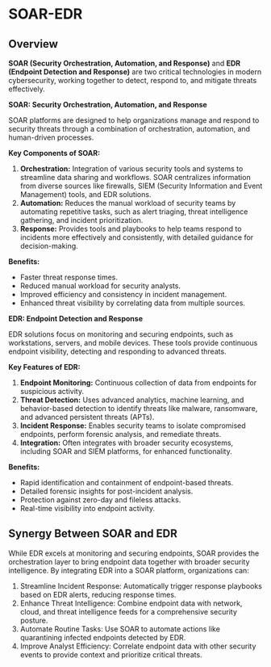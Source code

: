 # SOAR-EDR
## Overview
**SOAR (Security Orchestration, Automation, and Response)** and **EDR (Endpoint Detection and Response)** are two critical technologies in modern cybersecurity, working together to detect, respond to, and mitigate threats effectively.

**SOAR: Security Orchestration, Automation, and Response**

SOAR platforms are designed to help organizations manage and respond to security threats through a combination of orchestration, automation, and human-driven processes.

**Key Components of SOAR:**
1. **Orchestration:** Integration of various security tools and systems to streamline data sharing and workflows. SOAR centralizes information from diverse sources like firewalls, SIEM (Security Information and Event Management) tools, and EDR solutions.
2. **Automation:** Reduces the manual workload of security teams by automating repetitive tasks, such as alert triaging, threat intelligence gathering, and incident prioritization.
3. **Response:** Provides tools and playbooks to help teams respond to incidents more effectively and consistently, with detailed guidance for decision-making.

**Benefits:**
- Faster threat response times.
- Reduced manual workload for security analysts.
- Improved efficiency and consistency in incident management.
- Enhanced threat visibility by correlating data from multiple sources.




**EDR: Endpoint Detection and Response**

EDR solutions focus on monitoring and securing endpoints, such as workstations, servers, and mobile devices. These tools provide continuous endpoint visibility, detecting and responding to advanced threats.

**Key Features of EDR:**
1.	**Endpoint Monitoring:** Continuous collection of data from endpoints for suspicious activity.
2.	**Threat Detection:** Uses advanced analytics, machine learning, and behavior-based detection to identify threats like malware, ransomware, and advanced persistent threats (APTs).
3.	**Incident Response:** Enables security teams to isolate compromised endpoints, perform forensic analysis, and remediate threats.
4.	**Integration:** Often integrates with broader security ecosystems, including SOAR and SIEM platforms, for enhanced functionality.


**Benefits:**
- Rapid identification and containment of endpoint-based threats.
- Detailed forensic insights for post-incident analysis.
- Protection against zero-day and fileless attacks.
- Real-time visibility into endpoint activity.


## Synergy Between SOAR and EDR

While EDR excels at monitoring and securing endpoints, SOAR provides the orchestration layer to bring endpoint data together with broader security intelligence. By integrating EDR into a SOAR platform, organizations can:

1.	Streamline Incident Response: Automatically trigger response playbooks based on EDR alerts, reducing response times.
2.	Enhance Threat Intelligence: Combine endpoint data with network, cloud, and threat intelligence feeds for a comprehensive security posture.
3.	Automate Routine Tasks: Use SOAR to automate actions like quarantining infected endpoints detected by EDR.
4.	Improve Analyst Efficiency: Correlate endpoint data with other security events to provide context and prioritize critical threats.


